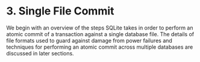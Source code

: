 # 3\.  Single File Commit


We begin with an overview of the steps SQLite takes in order to
perform an atomic commit of a transaction against a single database
file. The details of file formats used to guard against damage from
power failures and techniques for performing an atomic commit across
multiple databases are discussed in later sections.



